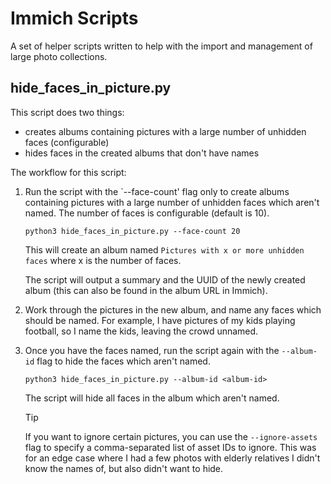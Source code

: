 # Immich Scripts
A set of helper scripts written to help with the import and management of large photo collections.

## hide_faces_in_picture.py
This script does two things:
- creates albums containing pictures with a large number of unhidden faces (configurable)
- hides faces in the created albums that don't have names 

The workflow for this script:

1. Run the script with the `--face-count' flag only to create albums containing pictures with a large number of unhidden faces which aren't named. The number of faces is configurable (default is 10).

    ```
    python3 hide_faces_in_picture.py --face-count 20
    ```

    This will create an album named `Pictures with x or more unhidden faces` where x is the number of faces.

    The script will output a summary and the UUID of the newly created album (this can also be found in the album URL in Immich).


2. Work through the pictures in the new album, and name any faces which should be named. For example, I have pictures of my kids playing football, so I name the kids, leaving the crowd unnamed. 

3. Once you have the faces named, run the script again with the `--album-id` flag to hide the faces which aren't named.

    ```
    python3 hide_faces_in_picture.py --album-id <album-id>
    ```

    The script will hide all faces in the album which aren't named.

    > [!TIP]
    If you want to ignore certain pictures, you can use the `--ignore-assets` flag to specify a comma-separated list of asset IDs to ignore. This was for an edge case where I had a few photos with elderly relatives I didn't know the names of, but also didn't want to hide. 